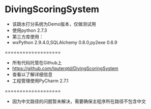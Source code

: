 DivingScoringSystem
===================
*    该跳水打分系统为Demo版本，仅做测试用
*    使用python 2.7.3
*    第三方库使用：
*    wxPython 2.9.4.0,SQLAlchemy 0.8.0,py2exe 0.6.9

===================
*    所有代码托管在Github上
*    https://github.com/lquterqtd/DivingScoringSystem
*    查看以了解详细信息
*    工程管理使用PyCharm 2.7.1

===================
*    因为中文路径的问题暂未解决，需要确保主程序所在路径不包含中文
